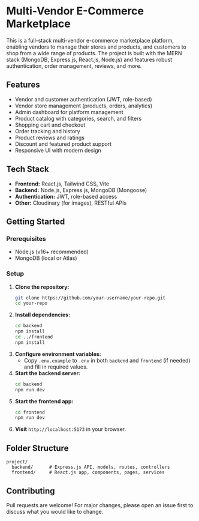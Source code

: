 
# Multi-Vendor E-Commerce Marketplace

This is a full-stack multi-vendor e-commerce marketplace platform, enabling vendors to manage their stores and products, and customers to shop from a wide range of products. The project is built with the MERN stack (MongoDB, Express.js, React.js, Node.js) and features robust authentication, order management, reviews, and more.

## Features
- Vendor and customer authentication (JWT, role-based)
- Vendor store management (products, orders, analytics)
- Admin dashboard for platform management
- Product catalog with categories, search, and filters
- Shopping cart and checkout
- Order tracking and history
- Product reviews and ratings
- Discount and featured product support
- Responsive UI with modern design

## Tech Stack
- **Frontend:** React.js, Tailwind CSS, Vite
- **Backend:** Node.js, Express.js, MongoDB (Mongoose)
- **Authentication:** JWT, role-based access
- **Other:** Cloudinary (for images), RESTful APIs

## Getting Started

### Prerequisites
- Node.js (v16+ recommended)
- MongoDB (local or Atlas)

### Setup
1. **Clone the repository:**
	```bash
	git clone https://github.com/your-username/your-repo.git
	cd your-repo
	```
2. **Install dependencies:**
	```bash
	cd backend
	npm install
	cd ../frontend
	npm install
	```
3. **Configure environment variables:**
	- Copy `.env.example` to `.env` in both `backend` and `frontend` (if needed) and fill in required values.
4. **Start the backend server:**
	```bash
	cd backend
	npm run dev
	```
5. **Start the frontend app:**
	```bash
	cd frontend
	npm run dev
	```
6. **Visit** `http://localhost:5173` in your browser.

## Folder Structure

```
project/
  backend/      # Express.js API, models, routes, controllers
  frontend/     # React.js app, components, pages, services
```

## Contributing
Pull requests are welcome! For major changes, please open an issue first to discuss what you would like to change.



